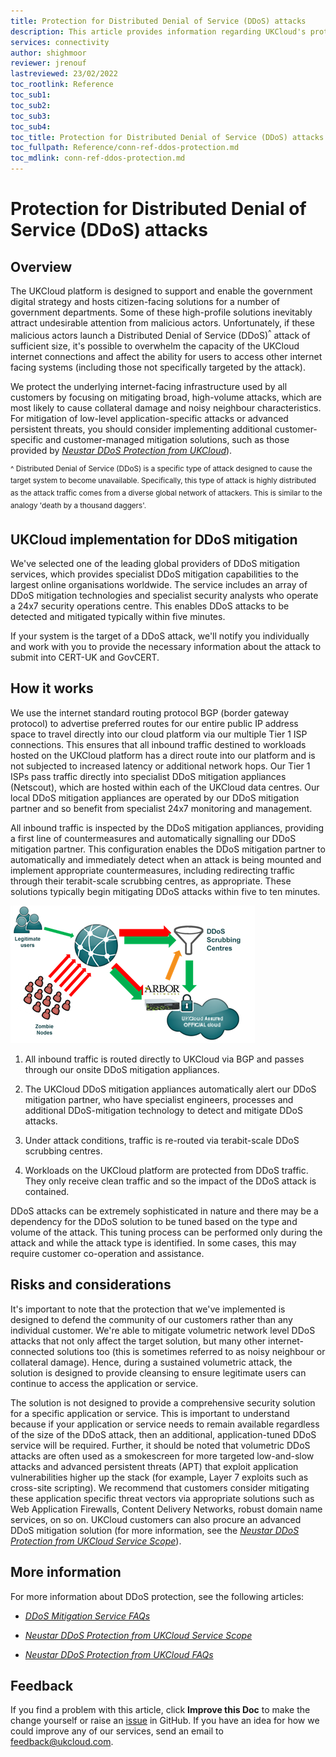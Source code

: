 ```yaml
---
title: Protection for Distributed Denial of Service (DDoS) attacks
description: This article provides information regarding UKCloud's protection against Distributed Denial of Service (DDoS) attacks
services: connectivity
author: shighmoor
reviewer: jrenouf
lastreviewed: 23/02/2022
toc_rootlink: Reference
toc_sub1: 
toc_sub2:
toc_sub3:
toc_sub4:
toc_title: Protection for Distributed Denial of Service (DDoS) attacks
toc_fullpath: Reference/conn-ref-ddos-protection.md
toc_mdlink: conn-ref-ddos-protection.md
---
```


# Protection for Distributed Denial of Service (DDoS) attacks

## Overview

The UKCloud platform is designed to support and enable the government digital strategy and hosts citizen-facing solutions for a number of government departments. Some of these high-profile solutions inevitably attract undesirable attention from malicious actors. Unfortunately, if these malicious actors launch a Distributed Denial of Service (DDoS)<sup>^</sup> attack of sufficient size, it's possible to overwhelm the capacity of the UKCloud internet connections and affect the ability for users to access other internet facing systems (including those not specifically targeted by the attack).

We protect the underlying internet-facing infrastructure used by all customers by focusing on mitigating broad, high-volume attacks, which are most likely to cause collateral damage and noisy neighbour characteristics. For mitigation of low-level application-specific attacks or advanced persistent threats, you should consider implementing additional customer-specific and customer-managed mitigation solutions, such as those provided by [*Neustar DDoS Protection from UKCloud*](conn-sd-ddosprotect.md)).

<sup>^ Distributed Denial of Service (DDoS) is a specific type of attack designed to cause the target system to become unavailable. Specifically, this type of attack is highly distributed as the attack traffic comes from a diverse global network of attackers. This is similar to the analogy 'death by a thousand daggers'.</sup>

## UKCloud implementation for DDoS mitigation

We've selected one of the leading global providers of DDoS mitigation services, which provides specialist DDoS mitigation capabilities to the largest online organisations worldwide. The service includes an array of DDoS mitigation technologies and specialist security analysts who operate a 24x7 security operations centre. This enables DDoS attacks to be detected and mitigated typically within five minutes.

If your system is the target of a DDoS attack, we'll notify you individually and work with you to provide the necessary information about the attack to submit into CERT-UK and GovCERT.

## How it works

We use the internet standard routing protocol BGP (border gateway protocol) to advertise preferred routes for our entire public IP address space to travel directly into our cloud platform via our multiple Tier 1 ISP connections. This ensures that all inbound traffic destined to workloads hosted on the UKCloud platform has a direct route into our platform and is not subjected to increased latency or additional network hops. Our Tier 1 ISPs pass traffic directly into specialist DDoS mitigation appliances (Netscout), which are hosted within each of the UKCloud data centres. Our local DDoS mitigation appliances are operated by our DDoS mitigation partner and so benefit from specialist 24x7 monitoring and management. 

All inbound traffic is inspected by the DDoS mitigation appliances, providing a first line of countermeasures and automatically signalling our DDoS mitigation partner. This configuration enables the DDoS mitigation partner to automatically and immediately detect when an attack is being mounted and implement appropriate countermeasures, including redirecting traffic through their terabit-scale scrubbing centres, as appropriate. These solutions typically begin mitigating DDoS attacks within five to ten minutes.

![DDoS protection HLD](images/ddos_protection.png)

1. All inbound traffic is routed directly to UKCloud via BGP and passes through our onsite DDoS mitigation appliances.

2. The UKCloud DDoS mitigation appliances automatically alert our DDoS mitigation partner, who have specialist engineers, processes and additional DDoS-mitigation technology to detect and mitigate DDoS attacks.

3. Under attack conditions, traffic is re-routed via terabit-scale DDoS scrubbing centres.

4. Workloads on the UKCloud platform are protected from DDoS traffic. They only receive clean traffic and so the impact of the DDoS attack is contained.

DDoS attacks can be extremely sophisticated in nature and there may be a dependency for the DDoS solution to be tuned based on the type and volume of the attack. This tuning process can be performed only during the attack and while the attack type is identified. In some cases, this may require customer co-operation and assistance.

## Risks and considerations

It's important to note that the protection that we've implemented is designed to defend the community of our customers rather than any individual customer. We're able to mitigate volumetric network level DDoS attacks that not only affect the target solution, but many other internet-connected solutions too (this is sometimes referred to as noisy neighbour or collateral damage). Hence, during a sustained volumetric attack, the solution is designed to provide cleansing to ensure legitimate users can continue to access the application or service.

The solution is not designed to provide a comprehensive security solution for a specific application or service. This is important to understand because if your application or service needs to remain available regardless of the size of the DDoS attack, then an additional, application-tuned DDoS service will be required. Further, it should be noted that volumetric DDoS attacks are often used as a smokescreen for more targeted low-and-slow attacks and advanced persistent threats (APT) that exploit application vulnerabilities higher up the stack (for example, Layer 7 exploits such as cross-site scripting). We recommend that customers consider mitigating these application specific threat vectors via appropriate solutions such as Web Application Firewalls, Content Delivery Networks, robust domain name services, on so on. UKCloud customers can also procure an advanced DDoS mitigation solution (for more information, see the [*Neustar DDoS Protection from UKCloud Service Scope*](conn-sco-app-ddos.md)).

## More information

For more information about DDoS protection, see the following articles:

- [*DDoS Mitigation Service FAQs*](conn-faq-ddos.md)

- [*Neustar DDoS Protection from UKCloud Service Scope*](conn-sco-app-ddos.md)

- [*Neustar DDoS Protection from UKCloud FAQs*](conn-faq-app-ddos.md)

## Feedback

If you find a problem with this article, click **Improve this Doc** to make the change yourself or raise an [issue](https://github.com/UKCloud/documentation/issues) in GitHub. If you have an idea for how we could improve any of our services, send an email to <feedback@ukcloud.com>.
